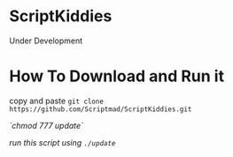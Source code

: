 # ScriptKiddies

Under Development

# How To Download and Run it

copy and paste 
`git clone https://github.com/Scriptmad/ScriptKiddies.git`

<i>
`chmod 777 update`
 
<i>

run this script using `./update`
